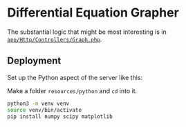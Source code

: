 # Differential Equation Grapher

The substantial logic that might be most interesting is in [`app/Http/Controllers/Graph.php`](https://github.com/benborgers/diff-eq-grapher/blob/main/app/Http/Controllers/Graph.php).

## Deployment

Set up the Python aspect of the server like this:

Make a folder `resources/python` and `cd` into it.

```bash
python3 -m venv venv
source venv/bin/activate
pip install numpy scipy matplotlib
```
